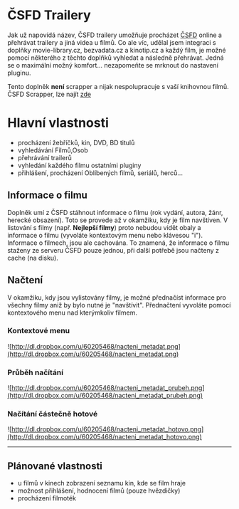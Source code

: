 # ČSFD Trailery #

Jak už napovídá název, ČSFD trailery umožňuje procházet [ČSFD](http://csfd.cz) online a přehrávat trailery a jiná videa u filmů. Co ale víc, udělal jsem integraci s doplňky movie-library.cz, bezvadata.cz a kinotip.cz a každý film, je možné pomocí některého z těchto doplňků vyhledat a následně přehrávat. Jedná se o maximální možný komfort... nezapomeňte se mrknout do nastavení pluginu.

Tento doplněk **není** scrapper a nijak nespolupracuje s vaší knihovnou filmů. ČSFD Scrapper, lze najít [zde](http://ldevel.blogspot.com/2011/09/csfd-31a.html)

# Hlavní vlastnosti #
  * procházení žebříčků, kin, DVD, BD titulů
  * vyhledávání Filmů,Osob
  * přehrávání trailerů
  * vyhledání každého filmu ostatními pluginy
  * přihlášení, procházení Oblíbených filmů, seriálů, herců...

## Informace o filmu ##

Doplněk umí z ČSFD stáhnout informace o filmu (rok vydání, autora, žánr, herecké obsazení). Toto se provede až v okamžiku, kdy je film navštíven. V listování s filmy (např. **Nejlepší filmy**) proto nebudou vidět obaly a informace o filmu (vyvoláte kontextovým menu nebo klávesou "i"). Informace o filmech, jsou ale cachována. To znamená, že informace o filmu staženy ze serveru ČSFD pouze jednou, při další potřebě jsou načteny z cache (na disku).

## Načtení ##

V okamžiku, kdy jsou vylistovány filmy, je možné přednačíst informace pro všechny filmy aniž by bylo nutné je "navštívit". Přednačtení vyvoláte pomocí kontextového menu nad kterýmkoliv filmem.

### Kontextové menu ###
![http://dl.dropbox.com/u/60205468/nacteni_metadat.png](http://dl.dropbox.com/u/60205468/nacteni_metadat.png)
### Průběh načítání ###
![http://dl.dropbox.com/u/60205468/nacteni_metadat_prubeh.png](http://dl.dropbox.com/u/60205468/nacteni_metadat_prubeh.png)
### Načítání částečně hotové ###
![http://dl.dropbox.com/u/60205468/nacteni_metadat_hotovo.png](http://dl.dropbox.com/u/60205468/nacteni_metadat_hotovo.png)


---

## Plánované vlastnosti ##
  * u filmů v kinech zobrazení seznamu kin, kde se film hraje
  * možnost přihlášení, hodnocení filmů (pouze hvězdičky)
  * procházení filmoték
